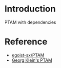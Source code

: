 # Introduction

PTAM with dependencies

# Reference
- [egoist-sx/PTAM](https://github.com/egoist-sx/PTAM)
- [Georg Klein's PTAM](http://www.robots.ox.ac.uk/~gk/PTAM/)
